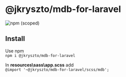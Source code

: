 # @jkryszto/mdb-for-laravel
![npm (scoped)](https://img.shields.io/badge/npm-1.0.0-green.svg)  

## Install
Use npm  
`npm i @jkryszto/mdb-for-laravel`  

In **resources\sass\app.scss** add  
`@import '~@jkryszto/mdb-for-laravel/scss/mdb';`
